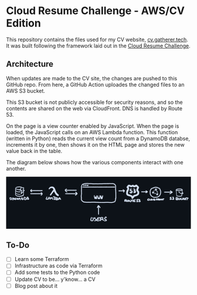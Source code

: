 # Cloud Resume Challenge - AWS/CV Edition

This repository contains the files used for my CV website, [cv.gatherer.tech](https://cv.gatherer.tech/). It was built following the framework laid out in the [Cloud Resume Challenge](https://cloudresumechallenge.dev).

## Architecture

When updates are made to the CV site, the changes are pushed to this GitHub repo. From here, a GitHub Action uploades the changed files to an AWS S3 bucket.

This S3 bucket is not publicly accessible for security reasons, and so the contents are shared on the web via CloudFront. DNS is handled by Route 53.

On the page is a view counter enabled by JavaScript. When the page is loaded, the JavaScript calls on an AWS Lambda function. This function (written in Python) reads the current view count from a DynamoDB databse, increments it by one, then shows it on the HTML page and stores the new value back in the table.

The diagram below shows how the various components interact with one another.

![diagram showing components interacting with one another](./READMEimg/cloud_cv_diagram.jpg)

## To-Do

- [ ] Learn some Terraform
- [ ] Infrastructure as code via Terraform
- [ ] Add some tests to the Python code
- [ ] Update CV to be... y'know... a CV
- [ ] Blog post about it
